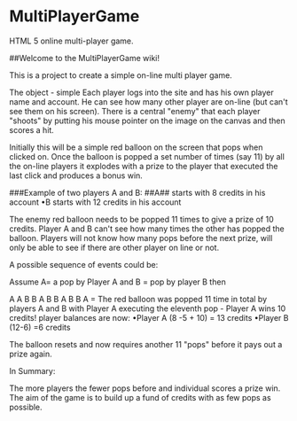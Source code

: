 # MultiPlayerGame
HTML 5 online multi-player game.

##Welcome to the MultiPlayerGame wiki!

This is a project to create a simple on-line multi player game.

The object - simple Each player logs into the site and has his own player name and account. He can see how many other player are on-line (but can't see them on his screen). There is a central "enemy" that each player "shoots" by putting his mouse pointer on the image on the canvas and then scores a hit.

Initially this will be a simple red balloon on the screen that pops when clicked on. Once the balloon is popped a set number of times (say 11) by all the on-line players it explodes with a prize to the player that executed the last click and produces a bonus win. 

###Example of two players A and B:
##A## starts with 8 credits in his account
•B starts with 12 credits in his account

The enemy red balloon needs to be popped 11 times to give a prize of 10 credits. Player A and B can't see how many times the other has popped the balloon. Players will not know how many pops before the next prize, will only be able to see if there are other player on line or not.

A possible sequence of events could be:

Assume A= a pop by Player A and B = pop by player B then

A A B B A B B A B B A = The red balloon was popped 11 time in total by players A and B with Player A executing the eleventh pop - Player A wins 10 credits! player balances are now:
•Player A (8 -5 + 10) = 13 credits
•Player B (12-6) =6 credits

The balloon resets and now requires another 11 "pops" before it pays out a prize again.

In Summary:

The more players the fewer pops before and individual scores a prize win. The aim of the game is to build up a fund of credits with as few pops as possible. 
